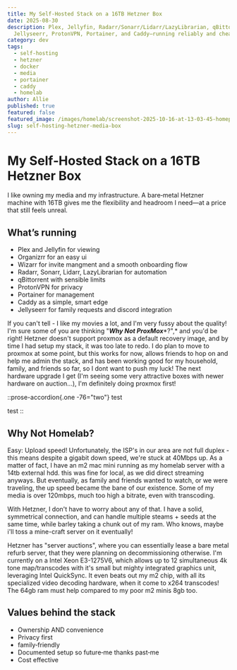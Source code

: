 ```yaml
---
title: My Self‑Hosted Stack on a 16TB Hetzner Box
date: 2025-08-30
description: Plex, Jellyfin, Radarr/Sonarr/Lidarr/LazyLibrarian, qBittorrent,
  Jellyseerr, ProtonVPN, Portainer, and Caddy—running reliably and cheaply.
category: dev
tags:
  - self-hosting
  - hetzner
  - docker
  - media
  - portainer
  - caddy
  - homelab
author: Allie
published: true
featured: false
featured_image: /images/homelab/screenshot-2025-10-16-at-13-03-45-homepage-allie-cat-cinema.png
slug: self-hosting-hetzner-media-box
---
```


# My Self‑Hosted Stack on a 16TB Hetzner Box

I like owning my media and my infrastructure. A bare‑metal Hetzner machine with 16TB gives me the flexibility and headroom I need—at a price that still feels unreal.

## What’s running

- Plex and Jellyfin for viewing
- Organizrr for an easy ui
- Wizarr for invite mangment and a smooth onboarding flow
- Radarr, Sonarr, Lidarr, LazyLibrarian for automation
- qBittorrent with sensible limits
- ProtonVPN for privacy
- Portainer for management
- Caddy as a simple, smart edge
- Jellyseerr for family requests and discord integration

If you can't tell - I like my movies a lot, and I'm very fussy about the quality! I'm sure some of you are thinking "***Why Not ProxMox***\*?",\* and you'd be right! Hetzner doesn't support proxmox as a default recovery image, and by time I had setup my stack, it was too late to redo. I do plan to move to proxmox at some point, but this works for now, allows friends to hop on and help me admin the stack, and has been working good for my household, family, and friends so far, so I dont want to push my luck! The next hardware upgrade I get (I'm seeing some very attractive boxes with newer hardware on auction...), I'm definitely doing proxmox first!

\::prose-accordion{.one -76="two"}
test

test
\::

## Why Not Homelab?

Easy: Upload speed! Unfortunately, the ISP's in our area are not full duplex - this means despite a gigabit down speed, we're stuck at 40Mbps up. As a matter of fact, I have an m2 mac mini running as my homelab server with a 14tb external hdd. this was fine for local, as we did direct streaming anyways. But eventually, as family and friends wanted to watch, or we were traveling, the up speed became the bane of our existence. Some of my media is over 120mbps, much too high a bitrate, even with transcoding.

With Hetzner, I don't have to worry about any of that. I have a solid, symmetrical connection, and can handle multiple steams + seeds at the same time, while barley taking a chunk out of my ram. Who knows, maybe i'll toss a mine-craft server on it eventually!

Hetzner has "server auctions", where you can essentially lease a bare metal refurb server, that they were planning on decommissioning otherwise. I'm currently on a Intel Xeon E3-1275V6, which allows up to 12 simultaneous 4k tone map/transcodes with it's small but mighty integrated graphics unit, leveraging Intel QuickSync. It even beats out my m2 chip, with all its specialized video decoding hardware, when it come to x264 transcodes! The 64gb ram must help compared to my poor m2 minis 8gb too.

## Values behind the stack

- Ownership AND convenience
- Privacy first
- family‑friendly
- Documented setup so future‑me thanks past‑me
- Cost effective
